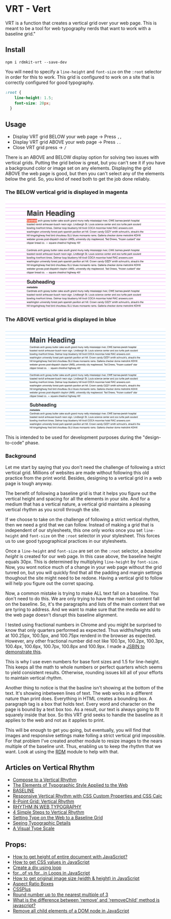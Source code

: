# VRT - Vert

VRT is a function that creates a vertical grid over your web page. This is meant to be a tool for web typography nerds that want to work with a baseline grid."

## Install
```
npm i rdmkit-vrt --save-dev
```

You will need to specify a `line-height` and `font-size` on the `:root` selector in order for this to work. This grid is configured to work on a site that is correctly configured for good typography.

```css
:root {
    line-height: 1.5;
    font-size: 20px;
  }
```

## Usage

- Display VRT grid BELOW your web page -> Press `,,`
- Display VRT grid ABOVE your web page -> Press `..` 
- Close VRT grid press -> `/`

There is an ABOVE and BELOW display option for solving two issues with vertical grids. Putting the grid below is great, but you can't see it if you have a background color or image set on any elements. Displaying the grid ABOVE the web page is good, but then you can't select any of the elements below the grid. So, you kind of need both to get the job done reliably.  


### The BELOW vertical grid is displayed in magenta
![VRT example](https://github.com/brownerd/vrt/blob/master/below.png?raw=true "VRT example")

### The ABOVE vertical grid is displayed in blue
![VRT example](https://github.com/brownerd/vrt/blob/master/above.png?raw=true "VRT example")

This is intended to be used for development purposes during the "design-to-code" phase.


### Background
Let me start by saying that you don't need the challenge of following a strict vertical grid. Millions of websites are made without following this old practice from the print world. Besides, designing to a vertical grid in a web page is tough anyway. 

The benefit of following a baseline grid is that it helps you figure out the vertical height and spacing for all the elements in your site. And for a medium that has a vertical nature, a vertical grid maintains a pleasing vertical rhythm as you scroll through the site. 

If we choose to take on the challenge of following a strict vertical rhythm, then we need a grid that we can follow. Instead of making a grid that is independent of our stylesheets, this one only works once you set `line-height` and `font-size` on the `:root` selector in your stylesheet. This forces us to use good typographical practices in our stylesheets. 

Once a `line-height` and `font-size` are set on the `:root` selector, a *baseline height* is created for our web page. In this case above, the baseline height equals 30px. This is determined by multiplying `line-height` by `font-size`. Now, you wont notice much of a change in your web page without the grid tunred on, but you will quickly find that all the padding and margin settings thoughout the site might need to be redone. Having a vertical grid to follow will help you figure out the corret spacing.

Now, a common mistake is trying to make ALL text fall on a baseline. You don't need to do this. We are only trying to have the main text content fall on the baseline. So, it's the paragraphs and lists of the main content that we are tyring to address. And we want to make sure that the media we add to the web page doesn't disrupt this baseline alignment. 

I tested using fractional numbers in Chrome and you might be surprised to know that only quarters performed as expected. Thus widths/heights sets at 100.25px, 100.5px, and 100.75px renderd in the browser as expected. However, any other fractional number did not like 100.1px, 100.2px, 100.3px, 100.4px, 100.6px, 100.7px, 100.8px and 100.9px. I made a <a href="https://jsbin.com/vupinoj/edit?css,console,output">JSBIN to demonstrate this</a>.

This is why I use even numbers for base font sizes and 1.5 for line-height. This keeps all the math to whole numbers or perfect quarters which seems to yield consistent results. Otherwise, rounding issues kill all of your efforts to maintain vertical rhythm.

Another thing to notice is that the basline isn't showing at the bottom of the text. It's showing inbetween lines of text. The web works in a different nature than print does. Everything in HTML creates a bounding box. A paragraph tag is a box that holds text. Every word and character on the page is bound by a text box too. As a result, our text is always going to fit squarely inside that box. So this VRT grid seeks to handle the baseline as it applies to the web and not as it applies to print.  

This will be enough to get you going, but eventually, you will find that images and responsive settings make folling a strict vertical grid impossible. For that problem I've created another module to resize images to the nears multiple of the baseline unit. Thus, enabling us to keep the rhythm that we want. Look at using the [RDM](https://github.com/brownerd/rdm) module to help with that. 


## Articles on Vertical Rhythm
- [Compose to a Vertical Rhythm](https://24ways.org/2006/compose-to-a-vertical-rhythm)
- [The Elements of Typographic Style Applied to the Web](http://webtypography.net/intro/)
- [BASELINE](https://shalanah.github.io/baseline/)
- [Responsive Vertical Rhythm with CSS Custom Properties and CSS Calc](https://zellwk.com/blog/responsive-vertical-rhythm/)
- [8-Point Grid: Vertical Rhythm](https://builttoadapt.io/8-point-grid-vertical-rhythm-90d05ad95032)
- [RHYTHM IN WEB TYPOGRAPHY](https://betterwebtype.com/rhythm-in-web-typography)
- [4 Simple Steps to Vertical Rhythm](http://typecast.com/blog/4-simple-steps-to-vertical-rhythm)
- [Setting Type on the Web to a Baseline Grid](https://alistapart.com/article/settingtypeontheweb)
- [Seeing Typographic Details](https://prowebtype.com/seeing-typographic-details/)
- [A Visual Type Scale](https://type-scale.com/)

## Props:
- [How to get height of entire document with JavaScript?](https://stackoverflow.com/questions/1145850/how-to-get-height-of-entire-document-with-javascript)
- [How to get CSS values in JavaScript](https://zellwk.com/blog/css-values-in-js/)
- [Create a div using loop](https://stackoverflow.com/questions/11398522/create-a-div-using-loop)
- [for...of vs for...in Loops in JavaScript](https://alligator.io/js/for-of-for-in-loops/)
- [How to get original image size (width & height) in JavaScript](https://www.tutorialrepublic.com/faq/how-to-get-original-image-size-in-javascript.php)
- [Aspect Ratio Boxes](https://css-tricks.com/aspect-ratio-boxes/)
- [CSSPlus](https://csspl.us/#aspecty)
- [Round number up to the nearest multiple of 3](https://stackoverflow.com/questions/3254047/round-number-up-to-the-nearest-multiple-of-3)
- [What is the difference between 'remove' and 'removeChild' method is javascript?](https://stackoverflow.com/questions/36998877/what-is-the-difference-between-remove-and-removechild-method-is-javascript)
- [Remove all child elements of a DOM node in JavaScript](https://stackoverflow.com/questions/3955229/remove-all-child-elements-of-a-dom-node-in-javascript)